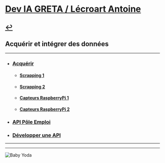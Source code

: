 # [Dev IA GRETA / Lécroart Antoine](https://github.com/Dev-IA-2024/antoine.lecroart)

[↩️](..)
---

## Acquérir et intégrer des données

---

- ### [Acquérir](./Acquerir)
    - #### [Scrapping 1](./Acquerir/Scrapping_1)
    - #### [Scrapping 2](./Acquerir/Scrapping_2)
    - #### [Capteurs RaspberryPi 1](./Acquerir/Capteurs_1)
    - #### [Capteurs RaspberryPi 2](./Acquerir/Capteurs_2)
- ### [API Pôle Emploi](./API_Pole_emploi)
- ### [Développer une API](./Developper_une_API)

---
---
![Baby Yoda](https://images3.alphacoders.com/110/1108129.jpg)
